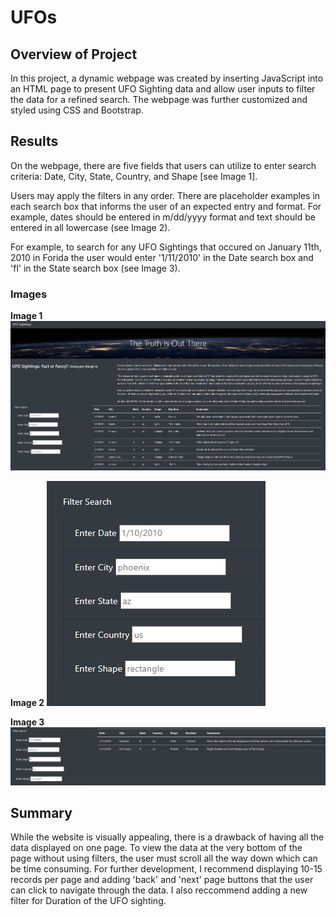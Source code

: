 # UFOs

## Overview of Project
In this project, a dynamic webpage was created by inserting JavaScript into an HTML page to present UFO Sighting data and allow user inputs to filter the data for a refined search. The webpage was further customized and styled using CSS and Bootstrap.  

## Results
On the webpage, there are five fields that users can utilize to enter search criteria: Date, City, State, Country, and Shape [see Image 1]. 

Users may apply the filters in any order. There are placeholder examples in each search box that informs the user of an expected entry and format. For example, dates should be entered in m/dd/yyyy format and text should be entered in all lowercase (see Image 2).   

For example, to search for any UFO Sightings that occured on January 11th, 2010 in Forida the user would enter '1/11/2010' in the Date search box and 'fl' in the State search box (see Image 3). 

### Images

   **Image 1**
  ![image](https://github.com/lucymccanna/UFOs/blob/ff22d5d55e3e84191928c4e6862170003341c72c/static/images/UFOhomepage.png)
  
   **Image 2**
  ![image](https://github.com/lucymccanna/UFOs/blob/c554c73a4c605e9497b74db5650eab0d6af2c270/static/images/image2.png)

   **Image 3**
  ![image](https://github.com/lucymccanna/UFOs/blob/c554c73a4c605e9497b74db5650eab0d6af2c270/static/images/image3.png)

## Summary

While the website is visually appealing, there is a drawback of having all the data displayed on one page. To view the data at the very bottom of the page without using filters, the user must scroll all the way down which can be time consuming. For further development, I recommend displaying 10-15 records per page and adding 'back' and 'next' page buttons that the user can click to navigate through the data. I also reccommend adding a new filter for Duration of the UFO sighting. 
